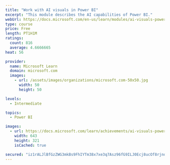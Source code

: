 ```yaml
---
title: "Work with AI visuals in Power BI"
excerpt: "This module describes the AI capabilities of Power BI."
webUrl: https://docs.microsoft.com/en-us/learn/modules/ai-visuals-power-bi/
type: course
price: Free
length: PT1H1M
ratings:
  count: 816
  average: 4.6666665
heat: 56

provider:
  name: Microsoft Learn
  domain: microsoft.com
  images:
    - url: /assets/images/organizations/microsoft.com-50x50.jpg
      width: 50
      height: 50

levels:
  - Intermediate

topics:
  - Power BI

images:
  - url: https://docs.microsoft.com/learn/achievements/ai-visuals-power-bi-social.png
    width: 643
    height: 321
    isCached: true

secured: "iz1rALJlBfGzZWG3mkBs9FhIYTm38x7xe3q7Asz96fG9ILJ0Ecj8ucOf8rjndS7VNtZiuYY+HkK1lwyyDXqB8grfOEBO1ZxkaE/Rao2sAB8mmij+Zm9UCtnHib7oLHnRHXHEXYD7Qu6aOb2usnlbMloRPQO7ZWf8kXaqf/HCcTHxWTArD4mlMlaz7Yq+nO13a6yfSRE60ffrTpgRgEzwx1Q9Umu9pQSRvwxb57pt8csFgZIS8xJWWPLVZMedkw5vwsGMkZwPbrbE/DeND/81RuJnHHKuMeVRY+v8g6VIWui1w60sUkfommACX0TtgSTzapQT41PkpT6I825PRd26s5ANHkWCvzvL5+yh6HQrItSwY6Xum6wFqo5+cd7p2+wR6IpNHoiVXki5DTJnVHCNbNc/J87zDxl1I6OzBRl9gXI=;5R90hvNrivYh1pYwWw2wlA=="
---
```


